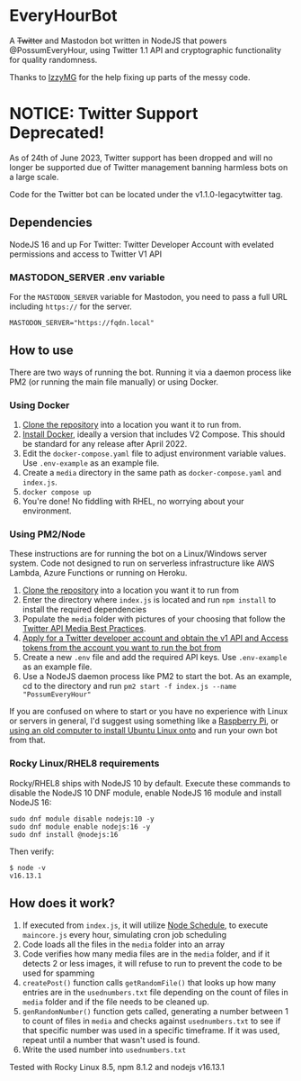 # EveryHourBot

A ~~Twitter~~ and Mastodon bot written in NodeJS that powers @PossumEveryHour, using Twitter 1.1 API and cryptographic functionality for quality randomness.

Thanks to [IzzyMG](https://github.com/izzymg) for the help fixing up parts of the messy code.

# NOTICE: Twitter Support Deprecated!

As of 24th of June 2023, Twitter support has been dropped and will no longer be supported due of Twitter management banning harmless bots on a large scale.

Code for the Twitter bot can be located under the v1.1.0-legacytwitter tag. 

## Dependencies
NodeJS 16 and up
For Twitter: Twitter Developer Account with evelated permissions and access to Twitter V1 API

### MASTODON_SERVER .env variable 

For the `MASTODON_SERVER` variable for Mastodon, you need to pass a full URL including `https://` for the server.
```
MASTODON_SERVER="https://fqdn.local"
```

## How to use  
There are two ways of running the bot. Running it via a daemon process like PM2 (or running the main file manually) or using Docker.

### Using Docker
1. [Clone the repository](https://docs.github.com/en/github/creating-cloning-and-archiving-repositories/cloning-a-repository) into a location you want it to run from.
2. [Install Docker](https://docs.docker.com/engine/install/), ideally a version that includes V2 Compose. This should be standard for any release after April 2022.
3. Edit the `docker-compose.yaml` file to adjust environment variable values. Use `.env-example` as an example file. 
4. Create a `media` directory in the same path as `docker-compose.yaml` and `index.js`. 
5. `docker compose up` 
6. You're done! No fiddling with RHEL, no worrying about your environment.

### Using PM2/Node
These instructions are for running the bot on a Linux/Windows server system. Code not designed to run on serverless infrastructure like AWS Lambda, Azure Functions or running on Heroku.  

1. [Clone the repository](https://docs.github.com/en/github/creating-cloning-and-archiving-repositories/cloning-a-repository) into a location you want it to run from 
2. Enter the directory where `index.js` is located and run `npm install` to install the required dependencies
3. Populate the `media` folder with pictures of your choosing that follow the [Twitter API Media Best Practices](https://developer.twitter.com/en/docs/twitter-api/v1/media/upload-media/uploading-media/media-best-practices).
4. [Apply for a Twitter developer account and obtain the v1 API and Access tokens from the account you want to run the bot from](https://developer.twitter.com/en/docs/twitter-api/getting-started/getting-access-to-the-twitter-api)  
5. Create a new `.env` file and add the required API keys. Use `.env-example` as an example file.  
6. Use a NodeJS daemon process like PM2 to start the bot. As an example, cd to the directory and run `pm2 start -f index.js --name "PossumEveryHour"`

If you are confused on where to start or you have no experience with Linux or servers in general, I'd suggest using something like a [Raspberry Pi](https://www.youtube.com/watch?v=BpJCAafw2qE), or [using an old computer to install Ubuntu Linux onto](https://www.youtube.com/watch?v=D4WyNjt_hbQ) and run your own bot from that. 

### Rocky Linux/RHEL8 requirements
Rocky/RHEL8 ships with NodeJS 10 by default. Execute these commands to disable the NodeJS 10 DNF module, enable NodeJS 16 module and install NodeJS 16:  

```
sudo dnf module disable nodejs:10 -y
sudo dnf module enable nodejs:16 -y
sudo dnf install @nodejs:16
```

Then verify:

```
$ node -v
v16.13.1
```

## How does it work?  

1. If executed from `index.js`, it will utilize [Node Schedule](https://www.npmjs.com/package/node-schedule), to execute `maincore.js` every hour, simulating cron job scheduling  
3. Code loads all the files in the `media` folder into an array  
2. Code verifies how many media files are in the `media` folder, and if it detects 2 or less images, it will refuse to run to prevent the code to be used for spamming  
3. `createPost()` function calls `getRandomFile()` that looks up how many entries are in the `usednumbers.txt` file depending on the count of files in `media` folder and if the file needs to be cleaned up.
4. `genRandomNumber()` function gets called, generating a number between 1 to count of files in `media` and checks against `usednumbers.txt` to see if that specific number was used in a specific timeframe. If it was used, repeat until a number that wasn't used is found.
5. Write the used number into `usednumbers.txt`


Tested with Rocky Linux 8.5, npm 8.1.2 and nodejs v16.13.1
